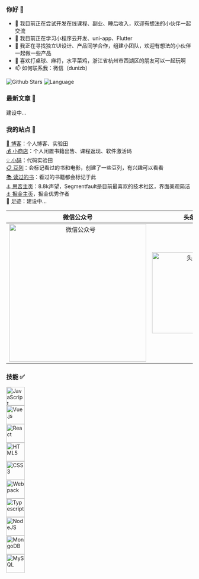 ### 你好 👋

- 🔭 我目前正在尝试开发在线课程、副业、睡后收入，欢迎有想法的小伙伴一起交流
- 🌱 我目前正在学习小程序云开发、uni-app、Flutter
- 👯 我正在寻找独立UI设计、产品同学合作，组建小团队，欢迎有想法的小伙伴一起做一些产品
- 🚴 喜欢打桌球、麻将，水平菜鸡，浙江省杭州市西湖区的朋友可以一起玩啊
- 📫 如何联系我：微信（dunizb）

![Github Stars](https://github-readme-stats.vercel.app/api?username=dunizb&show_icons=true&hide=contribs)
![Language](https://github-readme-stats.vercel.app/api/top-langs/?username=dunizb&layout=compact)

### 最新文章 📄

建设中...



### 我的站点 📍

[🔴 博客](https://zhangbing.site)：个人博客、实验田  
[💰 小商店](https://store.zhangbing.site)：个人闲置书籍出售、课程返现、软件激活码  
[💡 小码](https://coding.zhangbing.site)：代码实验田  
[📋 豆列](https://www.douban.com/people/dunish/doulists/all)：会标记看过的书和电影，创建了一些豆列，有兴趣可以看看   
[📚 读过的书](https://book.douban.com/people/dunish/collect)：看过的书籍都会标记于此  
[⚓ 思否主页](https://segmentfault.com/u/dunizb)：8.8k声望，Segmentfault是目前最喜欢的技术社区，界面美观简洁  
[⚓ 掘金主页](https://juejin.im/user/289926798645575)，掘金优秀作者  
📍 足迹：建设中...

|微信公众号|头条号| 小商店 |
|:----:|:-----:|:-------:|
|<img src="http://myimgcloud.oss-cn-hangzhou.aliyuncs.com/subscribe2.png" width="370" alt="微信公众号" />|<img src="https://gitee.com/dunizb/cloudimg/raw/jsdelivr/toutiao-290x290.jpeg" width="218" alt="头条号" />| <img src="http://myimgcloud.oss-cn-hangzhou.aliyuncs.com/blogAssert/wechat-mini-store.jpeg" width="218" alt="小商店" /> |

### 技能 ✅

<div style="display:grid;">
  <img src="https://devicons.github.io/devicon/devicon.git/icons/javascript/javascript-original.svg" alt="JavaScript" width="50px" />
  <img src="https://devicons.github.io/devicon/devicon.git/icons/vuejs/vuejs-original-wordmark.svg" alt="Vue.js" width="50px" />
  <img src="https://devicons.github.io/devicon/devicon.git/icons/react/react-original-wordmark.svg" alt="React" width="50px" />
  <img src="https://devicons.github.io/devicon/devicon.git/icons/html5/html5-original-wordmark.svg" alt="HTML5" width="50px" />
  <img src="https://devicons.github.io/devicon/devicon.git/icons/css3/css3-original-wordmark.svg" alt="CSS3" width="50px" />
  <img src="https://devicons.github.io/devicon/devicon.git/icons/webpack/webpack-original.svg" alt="Webpack" width="50px" />
  <img src="https://devicons.github.io/devicon/devicon.git/icons/typescript/typescript-original.svg" alt="Typescript" width="50px" />
  <img src="https://devicons.github.io/devicon/devicon.git/icons/nodejs/nodejs-original-wordmark.svg" alt="NodeJS" width="50px" />
  <img src="https://devicons.github.io/devicon/devicon.git/icons/mongodb/mongodb-original-wordmark.svg" alt="MongoDB" width="50px" />
  <img src="https://devicons.github.io/devicon/devicon.git/icons/mysql/mysql-original-wordmark.svg" alt="MySQL" width="50px" />
</div>
